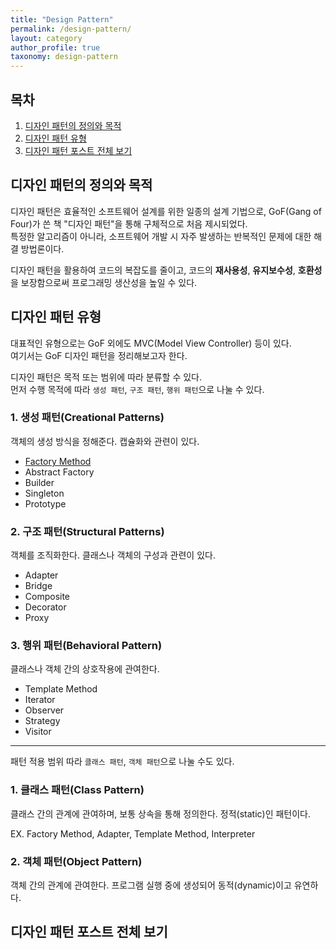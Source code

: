 ```yaml
---
title: "Design Pattern"
permalink: /design-pattern/
layout: category
author_profile: true
taxonomy: design-pattern
---
```


## 목차

1. [디자인 패턴의 정의와 목적](#디자인-패턴의-정의와-목적)
2. [디자인 패턴 유형](#디자인-패턴-유형)
3. [디자인 패턴 포스트 전체 보기](#디자인-패턴-포스트-전체-보기)

## 디자인 패턴의 정의와 목적

디자인 패턴은 효율적인 소프트웨어 설계를 위한 일종의 설계 기법으로, GoF(Gang of Four)가 쓴 책 "디자인 패턴"을 통해 구체적으로 처음 제시되었다.<br>
특정한 알고리즘이 아니라, 소프트웨어 개발 시 자주 발생하는 반복적인 문제에 대한 해결 방법론이다.<br>

디자인 패턴을 활용하여 코드의 복잡도를 줄이고,
코드의 **재사용성**, **유지보수성**, **호환성**을 보장함으로써 프로그래밍 생산성을 높일 수 있다.<br>

## 디자인 패턴 유형

대표적인 유형으로는 GoF 외에도 MVC(Model View Controller) 등이 있다.<br>
여기서는 GoF 디자인 패턴을 정리해보고자 한다.

디자인 패턴은 목적 또는 범위에 따라 분류할 수 있다.<br>
먼저 수행 목적에 따라 `생성 패턴`, `구조 패턴`, `행위 패턴`으로 나눌 수 있다.<br>

### 1. 생성 패턴(Creational Patterns)

객체의 생성 방식을 정해준다. 캡슐화와 관련이 있다.

- [Factory Method](https://hei-jung.github.io/design-pattern/factory-method/)
- Abstract Factory
- Builder
- Singleton
- Prototype

### 2. 구조 패턴(Structural Patterns)

객체를 조직화한다. 클래스나 객체의 구성과 관련이 있다.

- Adapter
- Bridge
- Composite
- Decorator
- Proxy

### 3. 행위 패턴(Behavioral Pattern)

클래스나 객체 간의 상호작용에 관여한다.

- Template Method
- Iterator
- Observer
- Strategy
- Visitor

---

패턴 적용 범위 따라 `클래스 패턴`, `객체 패턴`으로 나눌 수도 있다.<br>

### 1. 클래스 패턴(Class Pattern)

클래스 간의 관계에 관여하며, 보통 상속을 통해 정의한다. 정적(static)인 패턴이다.

EX. Factory Method, Adapter, Template Method, Interpreter

### 2. 객체 패턴(Object Pattern)

객체 간의 관계에 관여한다. 프로그램 실행 중에 생성되어 동적(dynamic)이고 유연하다.

## 디자인 패턴 포스트 전체 보기
